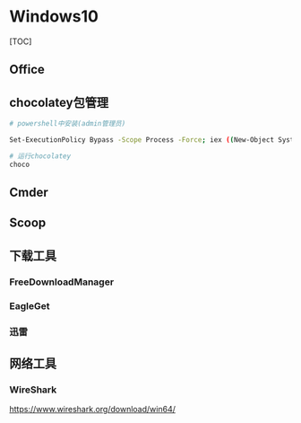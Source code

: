 # Windows10

[TOC]

## Office



## chocolatey包管理

```bash
# powershell中安装(admin管理员)

Set-ExecutionPolicy Bypass -Scope Process -Force; iex ((New-Object System.Net.WebClient).DownloadString('https://chocolatey.org/install.ps1'))

# 运行chocolatey
choco
```

## Cmder

## Scoop

## 

## 下载工具

### FreeDownloadManager

### EagleGet

### 迅雷





## 网络工具

### WireShark

https://www.wireshark.org/download/win64/